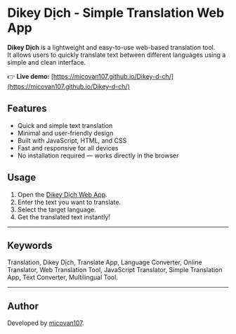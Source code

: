 # Dikey Dịch - Simple Translation Web App

**Dikey Dịch** is a lightweight and easy-to-use web-based translation tool.  
It allows users to quickly translate text between different languages using a simple and clean interface.

👉 **Live demo:** [https://micovan107.github.io/Dikey-d-ch/](https://micovan107.github.io/Dikey-d-ch/)

## Features

- Quick and simple text translation
- Minimal and user-friendly design
- Built with JavaScript, HTML, and CSS
- Fast and responsive for all devices
- No installation required — works directly in the browser

## Usage

1. Open the [Dikey Dịch Web App](https://micovan107.github.io/Dikey-d-ch/).
2. Enter the text you want to translate.
3. Select the target language.
4. Get the translated text instantly!

---

## Keywords

Translation, Dikey Dịch, Translate App, Language Converter, Online Translator, Web Translation Tool, JavaScript Translator, Simple Translation App, Text Converter, Multilingual Tool.

---

## Author

Developed by [micovan107](https://github.com/micovan107).
